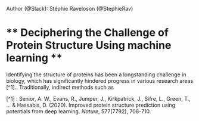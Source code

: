 Author (@Slack): Stéphie Raveloson (@StephieRav) 


# ** Deciphering the Challenge of Protein Structure Using machine learning **

Identifying the structure of proteins has been a longstanding challenge in biology, which has significantly hindered progress in various research areas [^1].. Traditionally, indirect methods such as

[^1] : Senior, A. W., Evans, R., Jumper, J., Kirkpatrick, J., Sifre, L., Green, T., ... & Hassabis, D. (2020). Improved protein structure prediction using potentials from deep learning. *Nature*, 577(7792), 706-710.
